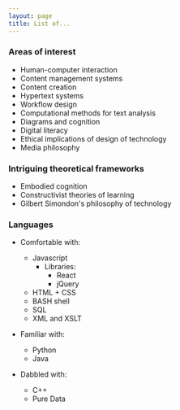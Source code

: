 ```yaml
---
layout: page
title: List of...
---
```


### Areas of interest
- Human-computer interaction
- Content management systems
- Content creation
- Hypertext systems
- Workflow design
- Computational  methods for text analysis
- Diagrams and cognition
- Digital literacy
- Ethical implications of design of technology
- Media philosophy

<!-- ### Favorite formats and mediums
- Digital interface
- Web browser
- Video
- Multimedia installation
- Publication (digital and print) -->


### Intriguing theoretical frameworks
  - Embodied cognition
  - Constructivist theories of learning
  - Gilbert Simondon's philosophy of technology

### Languages
- Comfortable with:
  - Javascript
    - Libraries:
      - React
      - jQuery
  - HTML + CSS
  - BASH shell
  - SQL
  - XML and XSLT

- Familiar with:
  - Python
  - Java

- Dabbled with:
  - C++
  - Pure Data
